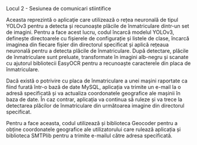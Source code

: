 Locul 2  - Sesiunea de comunicari stiintifice

Aceasta reprezintă o aplicaţie care utilizează o rețea neuronală de tipul YOLOv3 pentru a detecta și recunoaște plăcile de înmatriculare dintr-un set de imagini. Pentru a face acest lucru, codul încarcă modelul YOLOv3, definește directoarele cu fișierele de configurație și listele de clase, încarcă imaginea din fiecare fișier din directorul specificat și aplică rețeaua neuronală pentru a detecta plăcile de înmatriculare. După detectare, plăcile de înmatriculare sunt preluate, transformate în imagini alb-negru și scanate cu ajutorul bibliotecii EasyOCR pentru a recunoaște caracterele din placa de înmatriculare.

Dacă există o potrivire cu placa de înmatriculare a unei mașini raportate ca fiind furată într-o bază de date MySQL, aplicația va trimite un e-mail la o adresă specificată și va actualiza coordonatele geografice ale mașinii în baza de date. În caz contrar, aplicația va continua să ruleze și va trece la detectarea plăcilor de înmatriculare din următoarea imagine din directorul specificat.

Pentru a face aceasta, codul utilizează și biblioteca Geocoder pentru a obține coordonatele geografice ale utilizatorului care rulează aplicația și biblioteca SMTPlib pentru a trimite e-mailul către adresa specificată.
